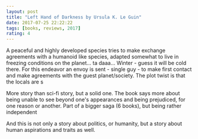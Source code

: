 ```yaml
---
layout: post
title: "Left Hand of Darkness by Ursula K. Le Guin"
date: 2017-07-25 22:22:22
tags: [books, reviews, 2017]
rating: 4
---
```

A peaceful and highly developed species tries to make exchange agreements with a humanoid like species, adapted somewhat to live in freezing conditions on the planet... ta daaa... Winter - guess it will be cold there.
For this endeavor an envoy is sent - single guy - to make first contact and make agreements with the guest planet/society. The plot twist is that the locals are s

More story than sci-fi story, but a solid one. The book says more about being unable to see beyond one's appearances and being prejudiced, for one reason or another.
Part of a bigger saga (6 books), but being rather independent

And this is not only a story about politics, or humanity, but a story about human aspirations and traits as well.
